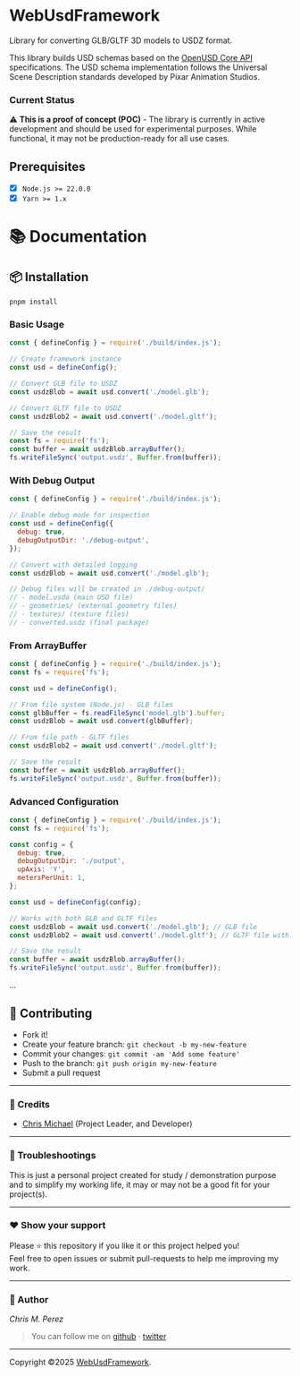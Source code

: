 # WebUsdFramework

Library for converting GLB/GLTF 3D models to USDZ format.

This library builds USD schemas based on the [OpenUSD Core API](https://openusd.org/release/api/usd_page_front.html) specifications. The USD schema implementation follows the Universal Scene Description standards developed by Pixar Animation Studios.

### Current Status

⚠️ **This is a proof of concept (POC)** - The library is currently in active development and should be used for experimental purposes. While functional, it may not be production-ready for all use cases.

## Prerequisites

- [x] `Node.js >= 22.0.0`
- [x] `Yarn >= 1.x`

# 📚 Documentation

## **:package: Installation**

```shell
pnpm install
```

### Basic Usage

```javascript
const { defineConfig } = require('./build/index.js');

// Create framework instance
const usd = defineConfig();

// Convert GLB file to USDZ
const usdzBlob = await usd.convert('./model.glb');

// Convert GLTF file to USDZ
const usdzBlob2 = await usd.convert('./model.gltf');

// Save the result
const fs = require('fs');
const buffer = await usdzBlob.arrayBuffer();
fs.writeFileSync('output.usdz', Buffer.from(buffer));
```

### With Debug Output

```javascript
const { defineConfig } = require('./build/index.js');

// Enable debug mode for inspection
const usd = defineConfig({
  debug: true,
  debugOutputDir: './debug-output',
});

// Convert with detailed logging
const usdzBlob = await usd.convert('./model.glb');

// Debug files will be created in ./debug-output/
// - model.usda (main USD file)
// - geometries/ (external geometry files)
// - textures/ (texture files)
// - converted.usdz (final package)
```

### From ArrayBuffer

```javascript
const { defineConfig } = require('./build/index.js');
const fs = require('fs');

const usd = defineConfig();

// From file system (Node.js) - GLB files
const glbBuffer = fs.readFileSync('model.glb').buffer;
const usdzBlob = await usd.convert(glbBuffer);

// From file path - GLTF files
const usdzBlob2 = await usd.convert('./model.gltf');

// Save the result
const buffer = await usdzBlob.arrayBuffer();
fs.writeFileSync('output.usdz', Buffer.from(buffer));
```

### Advanced Configuration

```javascript
const { defineConfig } = require('./build/index.js');
const fs = require('fs');

const config = {
  debug: true,
  debugOutputDir: './output',
  upAxis: 'Y',
  metersPerUnit: 1,
};

const usd = defineConfig(config);

// Works with both GLB and GLTF files
const usdzBlob = await usd.convert('./model.glb'); // GLB file
const usdzBlob2 = await usd.convert('./model.gltf'); // GLTF file with external resources

// Save the result
const buffer = await usdzBlob.arrayBuffer();
fs.writeFileSync('output.usdz', Buffer.from(buffer));
```

...

## **:handshake: Contributing**

- Fork it!
- Create your feature branch: `git checkout -b my-new-feature`
- Commit your changes: `git commit -am 'Add some feature'`
- Push to the branch: `git push origin my-new-feature`
- Submit a pull request

---

### **:busts_in_silhouette: Credits**

- [Chris Michael](https://github.com/chrismichaelps) (Project Leader, and Developer)

---

### **:anger: Troubleshootings**

This is just a personal project created for study / demonstration purpose and to simplify my working life, it may or may
not be a good fit for your project(s).

---

### **:heart: Show your support**

Please :star: this repository if you like it or this project helped you!\
Feel free to open issues or submit pull-requests to help me improving my work.

---

### **:robot: Author**

_*Chris M. Perez*_

> You can follow me on
> [github](https://github.com/chrismichaelps)&nbsp;&middot;&nbsp;[twitter](https://twitter.com/Chris5855M)

---

Copyright ©2025 [WebUsdFramework](https://github.com/chrismichaelps/WebUsdFramework).
